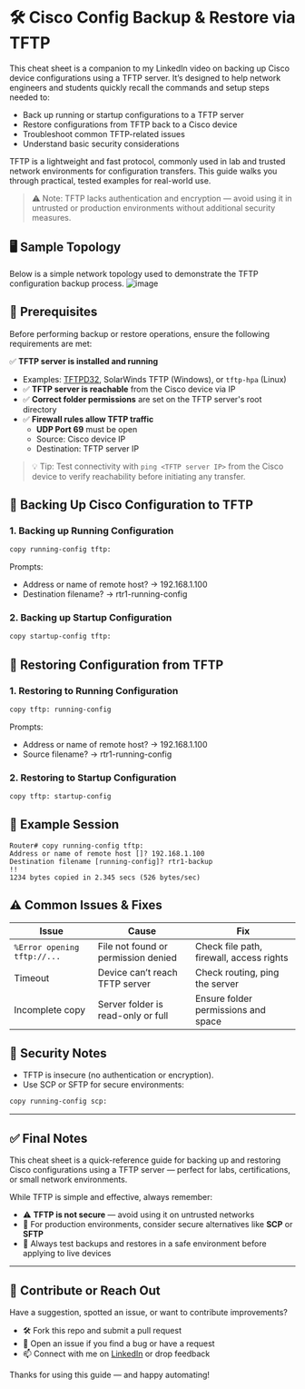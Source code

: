 # 🛠 Cisco Config Backup & Restore via TFTP

This cheat sheet is a companion to my LinkedIn video on backing up Cisco device configurations using a TFTP server. It’s designed to help network engineers and students quickly recall the commands and setup steps needed to:

- Back up running or startup configurations to a TFTP server
- Restore configurations from TFTP back to a Cisco device
- Troubleshoot common TFTP-related issues
- Understand basic security considerations

TFTP is a lightweight and fast protocol, commonly used in lab and trusted network environments for configuration transfers. This guide walks you through practical, tested examples for real-world use.

> ⚠️ Note: TFTP lacks authentication and encryption — avoid using it in untrusted or production environments without additional security measures.


## 🖥 Sample Topology
Below is a simple network topology used to demonstrate the TFTP configuration backup process.
![image](https://github.com/user-attachments/assets/1e8a1ab8-ea05-4adf-96d9-dde7fdc42e7d)

## 📌 Prerequisites

Before performing backup or restore operations, ensure the following requirements are met:

✅ **TFTP server is installed and running**
  - Examples: [TFTPD32](http://tftpd32.jounin.net/), SolarWinds TFTP (Windows), or `tftp-hpa` (Linux)
- ✅ **TFTP server is reachable** from the Cisco device via IP
- ✅ **Correct folder permissions** are set on the TFTP server's root directory
- ✅ **Firewall rules allow TFTP traffic**
  - **UDP Port 69** must be open
  - Source: Cisco device IP  
  - Destination: TFTP server IP

> 💡 Tip: Test connectivity with `ping <TFTP server IP>` from the Cisco device to verify reachability before initiating any transfer.

##
##
## 🔁 Backing Up Cisco Configuration to TFTP

### 1. Backing up Running Configuration
```bash
copy running-config tftp:
```
Prompts:
 - Address or name of remote host? → 192.168.1.100
 - Destination filename? → rtr1-running-config

### 2. Backing up Startup Configuration
```bash
copy startup-config tftp:
```
##
##
## 🔄 Restoring Configuration from TFTP
### 1. Restoring to Running Configuration
```bash
copy tftp: running-config
```
Prompts:
 - Address or name of remote host? → 192.168.1.100
 - Source filename? → rtr1-running-config
### 2. Restoring to Startup Configuration
```bash
copy tftp: startup-config
```

## 🧰 Example Session
```plaintext
Router# copy running-config tftp:
Address or name of remote host []? 192.168.1.100
Destination filename [running-config]? rtr1-backup
!!
1234 bytes copied in 2.345 secs (526 bytes/sec)
```

## ⚠️ Common Issues & Fixes
| Issue                       | Cause                               | Fix                                      |
|----------------------------|-------------------------------------|------------------------------------------|
| `%Error opening tftp://...` | File not found or permission denied | Check file path, firewall, access rights |
| Timeout                    | Device can’t reach TFTP server      | Check routing, ping the server           |
| Incomplete copy            | Server folder is read-only or full  | Ensure folder permissions and space      |

## 🔐 Security Notes
 - TFTP is insecure (no authentication or encryption).
 - Use SCP or SFTP for secure environments:
```bash
copy running-config scp:
```


---

## ✅ Final Notes

This cheat sheet is a quick-reference guide for backing up and restoring Cisco configurations using a TFTP server — perfect for labs, certifications, or small network environments.

While TFTP is simple and effective, always remember:

- ⚠️ **TFTP is not secure** — avoid using it on untrusted networks
- 🔐 For production environments, consider secure alternatives like **SCP** or **SFTP**
- 🧪 Always test backups and restores in a safe environment before applying to live devices

---

## 🙌 Contribute or Reach Out

Have a suggestion, spotted an issue, or want to contribute improvements?

- 🛠️ Fork this repo and submit a pull request
- 💬 Open an issue if you find a bug or have a request
- 📫 Connect with me on [LinkedIn](https://www.linkedin.com/) or drop feedback

Thanks for using this guide — and happy automating!


